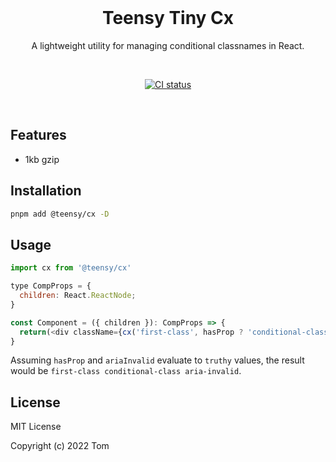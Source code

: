 <br/>
<h1 align="center">
  Teensy Tiny Cx 
</h1>
<p align="middle">
  A lightweight utility for managing conditional classnames in React.
  </p>
<br/>
<p align="center">
  <a href="https://github.com/tbusillo/teensy-typescript-package/actions/workflows"><img src="https://github.com/tbusillo/teensy-typescript-package/actions/workflows/test.yml/badge.svg" alt="CI status"></a>
</p>
<br/>

## Features

- 1kb gzip

## Installation

```bash
pnpm add @teensy/cx -D
```

## Usage

```js
import cx from '@teensy/cx'

type CompProps = {
  children: React.ReactNode;
}

const Component = ({ children }): CompProps => {
  return(<div className={cx('first-class', hasProp ? 'conditional-class' : 'falsy class', { 'aria-invalid': ariaInvalid })}>)
}
```

Assuming `hasProp` and `ariaInvalid` evaluate to `truthy` values, the result would be `first-class conditional-class aria-invalid`.

## License

MIT License

Copyright (c) 2022 Tom
